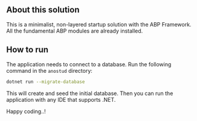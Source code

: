 ## About this solution

This is a minimalist, non-layered startup solution with the ABP Framework. All the fundamental ABP modules are already installed.

## How to run

The application needs to connect to a database. Run the following command in the `anostud` directory:

````bash
dotnet run --migrate-database
````

This will create and seed the initial database. Then you can run the application with any IDE that supports .NET.

Happy coding..!



